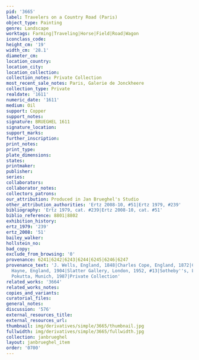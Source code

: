 ```yaml
---
pid: '3665'
label: Travelers on a Country Road (Paris)
object_type: Painting
genre: Landscape
worktags: Farming|Traveling|Horse|Field|Road|Wagon
iconclass_code:
height_cm: '19'
width_cm: '28.1'
diameter_cm:
location_country:
location_city:
location_collection:
collection_notes: Private Collection
most_recent_sale_notes: Paris, Galerie de Jonckheere
collection_type: Private
realdate: '1611'
numeric_date: '1611'
medium: Oil
support: Copper
support_notes:
signature: BRUEGHEL 1611
signature_location:
support_marks:
further_inscription:
print_notes:
print_type:
plate_dimensions:
states:
printmaker:
publisher:
series:
collaborators:
collaborator_notes:
collectors_patrons:
our_attribution: Produced in Jan Brueghel's Studio
other_attribution_authorities: 'Ertz 2008-10, #51|Ertz 1979, #239'
bibliography: 'Ertz 1979, cat. #239|Ertz 2008-10, cat. #51'
biblio_reference: 8801|8802
exhibition_history:
ertz_1979: '239'
ertz_2008: '51'
bailey_walker:
hollstein_no:
bad_copy:
exclude_from_browsing: '0'
provenance: 6241|6242|6243|6244|6245|6246|6247
provenance_text: 'J. Wells, England, 1848|Charles Cope, England, 1872|Charles Seale
  Hayne, England, 1904|Slatter Gallery, London, 1952, #13|Sotheby''s, London, 1986|Ksth.
  Pokutta, Munich, 1987|Private Collection'
related_works: '3664'
related_works_notes:
copies_and_variants:
curatorial_files:
general_notes:
discussion: '576'
external_resources_title:
external_resources_url:
thumbnail: img/derivatives/simple/3665/thumbnail.jpg
fullwidth: img/derivatives/simple/3665/fullwidth.jpg
collection: janbrueghel
layout: janbrueghel_item
order: '0700'
---
```


